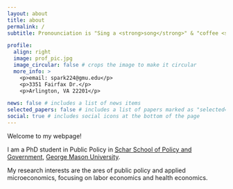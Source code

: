 ```yaml
---
layout: about
title: about
permalink: /
subtitle: Pronounciation is "Sing a <strong>song</strong>" & "coffee <strong>bean</strong>" 

profile:
  align: right
  image: prof_pic.jpg
  image_circular: false # crops the image to make it circular
  more_info: >
    <p>email: spark224@gmu.edu</p>
    <p>3351 Fairfax Dr.</p>
    <p>Arlington, VA 22201</p>

news: false # includes a list of news items
selected_papers: false # includes a list of papers marked as "selected={true}"
social: true # includes social icons at the bottom of the page
---
```


Welcome to my webpage! 

I am a PhD student in Public Policy in [Schar School of Policy and Government](https://schar.gmu.edu/), [George Mason University](https://www.gmu.edu/).

My research interests are the ares of public policy and applied microeconomics, focusing on labor economics and health economics. 
